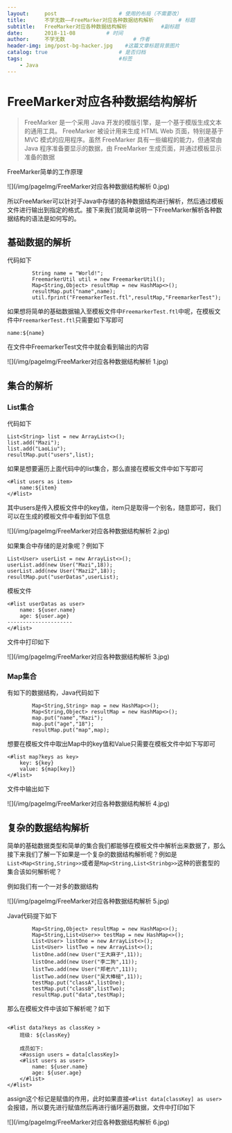 ```yaml
---
layout:     post                    # 使用的布局（不需要改）
title:      不学无数——FreeMarker对应各种数据结构解析        # 标题
subtitle:   FreeMarker对应各种数据结构解析           #副标题
date:       2018-11-08          # 时间
author:     不学无数                      # 作者
header-img: img/post-bg-hacker.jpg    #这篇文章标题背景图片
catalog: true                       # 是否归档
tags:                               #标签
    - Java
---
```


# FreeMarker对应各种数据结构解析

> FreeMarker 是一个采用 Java 开发的模版引擎，是一个基于模版生成文本的通用工具。 FreeMarker 被设计用来生成 HTML Web 页面，特别是基于 MVC 模式的应用程序。虽然 FreeMarker 具有一些编程的能力，但通常由 Java 程序准备要显示的数据，由 FreeMarker 生成页面，并通过模板显示准备的数据

FreeMarker简单的工作原理

![](/img/pageImg/FreeMarker对应各种数据结构解析 0.jpg)

所以FreeMarker可以针对于Java中存储的各种数据结构进行解析，然后通过模板文件进行输出到指定的格式。接下来我们就简单说明一下FreeMarker解析各种数据结构的语法是如何写的。

## 基础数据的解析

代码如下

```
        String name = "World!";
        FreemarkerUtil util = new FreemarkerUtil();
        Map<String,Object> resultMap = new HashMap<>();
        resultMap.put("name",name);
        util.fprint("FreemarkerTest.ftl",resultMap,"FreemarkerTest");

```

如果想将简单的基础数据输入至模板文件中`FreemarkerTest.ftl`中呢，在模板文件中`FreemarkerTest.ftl`只需要如下写即可

```
name:${name}
```

在文件中FreemarkerTest文件中就会看到输出的内容

![](/img/pageImg/FreeMarker对应各种数据结构解析 1.jpg)

## 集合的解析

### List集合

代码如下

```
List<String> list = new ArrayList<>();
list.add("Mazi");
list.add("LaoLiu");
resultMap.put("users",list);
```

如果是想要遍历上面代码中的list集合，那么直接在模板文件中如下写即可

```
<#list users as item>
    name:${item}
</#list>

```

其中users是传入模板文件中的key值，item只是取得一个别名，随意即可，我们可以在生成的模板文件中看到如下信息

![](/img/pageImg/FreeMarker对应各种数据结构解析 2.jpg)

如果集合中存储的是对象呢？例如下

```
List<User> userList = new ArrayList<>();
userList.add(new User("Mazi",18));
userList.add(new User("Mazi2",18));
resultMap.put("userDatas",userList);
```

模板文件

```
<#list userDatas as user>
    name: ${user.name}
    age: ${user.age}
---------------------
</#list>

```

文件中打印如下

![](/img/pageImg/FreeMarker对应各种数据结构解析 3.jpg)

### Map集合

有如下的数据结构，Java代码如下

```
        Map<String,String> map = new HashMap<>();
        Map<String,Object> resultMap = new HashMap<>();
        map.put("name","Mazi");
        map.put("age","18");
        resultMap.put("map",map);

```

想要在模板文件中取出Map中的key值和Value只需要在模板文件中如下写即可

```
<#list map?keys as key>
    key: ${key}
    value: ${map[key]}
</#list>

```

文件中输出如下

![](/img/pageImg/FreeMarker对应各种数据结构解析 4.jpg)

## 复杂的数据结构解析

简单的基础数据类型和简单的集合我们都能够在模板文件中解析出来数据了，那么接下来我们了解一下如果是一个复杂的数据结构解析呢？例如是`List<Map<String,String>>`或者是`Map<String,List<Strinbg>>`这种的嵌套型的集合该如何解析呢？

例如我们有一个一对多的数据结构

![](/img/pageImg/FreeMarker对应各种数据结构解析 5.jpg)

Java代码提下如下

```
        Map<String,Object> resultMap = new HashMap<>();
        Map<String,List<User>> testMap = new HashMap<>();
        List<User> listOne = new ArrayList<>();
        List<User> listTwo = new ArrayList<>();
        listOne.add(new User("王大麻子",11));
        listOne.add(new User("李二狗",11));
        listTwo.add(new User("郑老六",11));
        listTwo.add(new User("吴大棒槌",11));
        testMap.put("classA",listOne);
        testMap.put("classB",listTwo);
        resultMap.put("data",testMap);
```

那么在模板文件中该如下解析呢？如下

```

<#list data?keys as classKey >
    班级: ${classKey}

    成员如下:
    <#assign users = data[classKey]>
    <#list users as user>
        name: ${user.name}
        age: ${user.age}
    </#list>
</#list>

```

assign这个标记是赋值的作用，此时如果直接`<#list data[classKey] as user>`会报错，所以要先进行赋值然后再进行循环遍历数据，文件中打印如下

![](/img/pageImg/FreeMarker对应各种数据结构解析 6.jpg)

